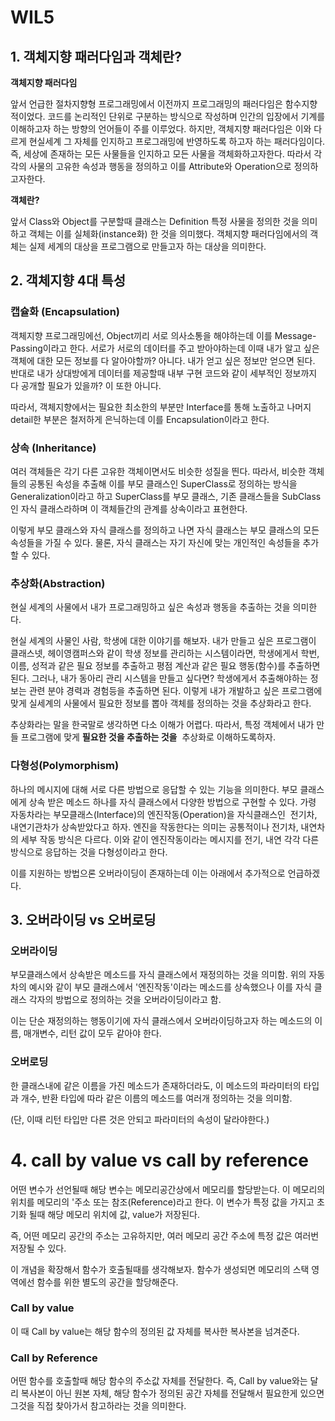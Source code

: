 # WIL5

## **1. 객체지향 패러다임과 객체란?**

**객체지향 패러다임**

앞서 언급한 절차지향형 프로그래밍에서 이전까지 프로그래밍의 패러다임은 함수지향적이었다. 코드를 논리적인 단위로 구분하는 방식으로 작성하며 인간의 입장에서 기계를 이해하고자 하는 방향의 언어들이 주를 이루었다. 하지만, 객체지향 패러다임은 이와 다르게 현실세계 그 자체를 인지하고 프로그래밍에 반영하도록 하고자 하는 패러다임이다. 즉, 세상에 존재하는 모든 사물들을 인지하고 모든 사물을 객체화하고자한다. 따라서 각각의 사물의 고유한 속성과 행동을 정의하고 이를 Attribute와 Operation으로 정의하고자한다.

**객체란?**

앞서 Class와 Object를 구분할때 클래스는 Definition 특정 사물을 정의한 것을 의미하고 객체는 이를 실체화(instance화) 한 것을 의미했다. 객체지향 패러다임에서의 객체는 실제 세계의 대상을 프로그램으로 만들고자 하는 대상을 의미한다.

## **2. 객체지향 4대 특성**

### **캡슐화 (Encapsulation)**

객체지향 프로그래밍에선, Object끼리 서로 의사소통을 해야하는데 이를 Message-Passing이라고 한다. 서로가 서로의 데이터를 주고 받아야하는데 이때 내가 알고 싶은 객체에 대한 모든 정보를 다 알아야할까? 아니다. 내가 얻고 싶은 정보만 얻으면 된다. 반대로 내가 상대방에게 데이터를 제공할때 내부 구현 코드와 같이 세부적인 정보까지 다 공개할 필요가 있을까? 이 또한 아니다.

따라서, 객체지향에서는 필요한 최소한의 부분만 Interface를 통해 노출하고 나머지 detail한 부분은 철저하게 은닉하는데 이를 Encapsulation이라고 한다.

### **상속 (Inheritance)**

여러 객체들은 각기 다른 고유한 객체이면서도 비슷한 성질을 띈다. 따라서, 비슷한 객체들의 공통된 속성을 추출해 이를 부모 클래스인 SuperClass로 정의하는 방식을 Generalization이라고 하고 SuperClass를 부모 클래스, 기존 클래스들을 SubClass인 자식 클래스라하며 이 객체들간의 관계를 상속이라고 표현한다.

이렇게 부모 클래스와 자식 클래스를 정의하고 나면 자식 클래스는 부모 클래스의 모든 속성들을 가질 수 있다. 물론, 자식 클래스는 자기 자신에 맞는 개인적인 속성들을 추가할 수 있다.

### **추상화(Abstraction)**

현실 세계의 사물에서 내가 프로그래밍하고 싶은 속성과 행동을 추출하는 것을 의미한다.

현실 세계의 사물인 사람, 학생에 대한 이야기를 해보자. 내가 만들고 싶은 프로그램이 클래스넷, 헤이영캠퍼스와 같이 학생 정보를 관리하는 시스템이라면, 학생에게서 학번, 이름, 성적과 같은 필요 정보를 추출하고 평점 계산과 같은 필요 행동(함수)를 추출하면 된다. 그러나, 내가 동아리 관리 시스템을 만들고 싶다면? 학생에게서 추출해야하는 정보는 관련 분야 경력과 경험등을 추출하면 된다. 이렇게 내가 개발하고 싶은 프로그램에 맞게 실세계의 사물에서 필요한 정보를 뽑아 객체를 정의하는 것을 추상화라고 한다.

추상화라는 말을 한국말로 생각하면 다소 이해가 어렵다. 따라서, 특정 객체에서 내가 만들 프로그램에 맞게 **필요한 것을 추출하는 것을**  추상화로 이해하도록하자.

### **다형성(Polymorphism)**

하나의 메시지에 대해 서로 다른 방법으로 응답할 수 있는 기능을 의미한다. 부모 클래스에게 상속 받은 메소드 하나를 자식 클래스에서 다양한 방법으로 구현할 수 있다. 가령 자동차라는 부모클래스(Interface)의 엔진작동(Operation)을 자식클래스인  전기차, 내연기관차가 상속받았다고 하자. 엔진을 작동한다는 의미는 공통적이나 전기차, 내연차의 세부 작동 방식은 다르다. 이와 같이 엔진작동이라는 메시지를 전기, 내연 각각 다른 방식으로 응답하는 것을 다형성이라고 한다.

이를 지원하는 방법으론 오버라이딩이 존재하는데 이는 아래에서 추가적으로 언급하겠다.

## **3. 오버라이딩 vs 오버로딩**

### **오버라이딩**

부모클래스에서 상속받은 메소드를 자식 클래스에서 재정의하는 것을 의미함. 위의 자동차의 예시와 같이 부모 클래스에서 '엔진작동'이라는 메소드를 상속했으나 이를 자식 클래스 각자의 방법으로 정의하는 것을 오버라이딩이라고 함.

이는 단순 재정의하는 행동이기에 자식 클래스에서 오버라이딩하고자 하는 메소드의 이름, 매개변수, 리턴 값이 모두 같아야 한다.

### **오버로딩**

한 클래스내에 같은 이름을 가진 메소드가 존재하더라도, 이 메소드의 파라미터의 타입과 개수, 반환 타입에 따라 같은 이름의 메소드를 여러개 정의하는 것을 의미함.

(단, 이때 리턴 타입만 다른 것은 안되고 파라미터의 속성이 달라야한다.)

# **4. call by value vs call by reference**

어떤 변수가 선언될때 해당 변수는 메모리공간상에서 메모리를 할당받는다. 이 메모리의 위치를 메모리의 '주소 또는 참조(Reference)라고 한다. 이 변수가 특정 값을 가지고 초기화 될때 해당 메모리 위치에 값, value가 저장된다.

즉, 어떤 메모리 공간의 주소는 고유하지만, 여러 메모리 공간 주소에 특정 값은 여러번 저장될 수 있다.

이 개념을 확장해서 함수가 호출될때를 생각해보자. 함수가 생성되면 메모리의 스택 영역에선 함수를 위한 별도의 공간을 할당해준다.

### **Call by value**

이 때 Call by value는 해당 함수의 정의된 값 자체를 복사한 복사본을 넘겨준다.

### **Call by Reference**

어떤 함수를 호출할때 해당 함수의 주소값 자체를 전달한다. 즉, Call by value와는 달리 복사본이 아닌 원본 자체, 해당 함수가 정의된 공간 자체를 전달해서 필요한게 있으면 그것을 직접 찾아가서 참고하라는 것을 의미한다.